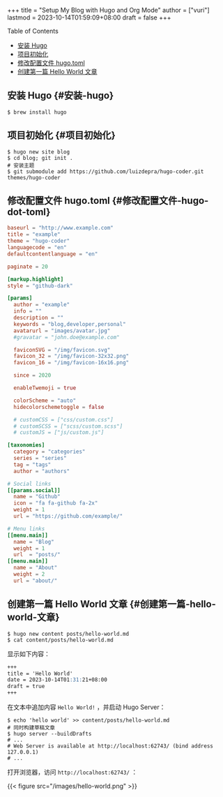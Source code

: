 +++
title = "Setup My Blog with Hugo and Org Mode"
author = ["vuri"]
lastmod = 2023-10-14T01:59:09+08:00
draft = false
+++

<div class="ox-hugo-toc toc">

<div class="heading">Table of Contents</div>

- [安装 Hugo](#安装-hugo)
- [项目初始化](#项目初始化)
- [修改配置文件 hugo.toml](#修改配置文件-hugo-dot-toml)
- [创建第一篇 Hello World 文章](#创建第一篇-hello-world-文章)

</div>
<!--endtoc-->


## 安装 Hugo {#安装-hugo}

```shell
$ brew install hugo
```


## 项目初始化 {#项目初始化}

```shell
$ hugo new site blog
$ cd blog; git init .
# 安装主题
$ git submodule add https://github.com/luizdepra/hugo-coder.git themes/hugo-coder
```


## 修改配置文件 hugo.toml {#修改配置文件-hugo-dot-toml}

```toml
baseurl = "http://www.example.com"
title = "example"
theme = "hugo-coder"
languagecode = "en"
defaultcontentlanguage = "en"

paginate = 20

[markup.highlight]
style = "github-dark"

[params]
  author = "example"
  info = ""
  description = ""
  keywords = "blog,developer,personal"
  avatarurl = "images/avatar.jpg"
  #gravatar = "john.doe@example.com"

  faviconSVG = "/img/favicon.svg"
  favicon_32 = "/img/favicon-32x32.png"
  favicon_16 = "/img/favicon-16x16.png"

  since = 2020

  enableTwemoji = true

  colorScheme = "auto"
  hidecolorschemetoggle = false

  # customCSS = ["css/custom.css"]
  # customSCSS = ["scss/custom.scss"]
  # customJS = ["js/custom.js"]

[taxonomies]
  category = "categories"
  series = "series"
  tag = "tags"
  author = "authors"

# Social links
[[params.social]]
  name = "Github"
  icon = "fa fa-github fa-2x"
  weight = 1
  url = "https://github.com/example/"

# Menu links
[[menu.main]]
  name = "Blog"
  weight = 1
  url  = "posts/"
[[menu.main]]
  name = "About"
  weight = 2
  url = "about/"
```


## 创建第一篇 Hello World 文章 {#创建第一篇-hello-world-文章}

```shell
$ hugo new content posts/hello-world.md
$ cat content/posts/hello-world.md
```

显示如下内容：

```markdown
+++
title = 'Hello World'
date = 2023-10-14T01:31:21+08:00
draft = true
+++
```

在文本中追加内容 `Hello World!` ，并启动 Hugo Server：

```shell
$ echo 'hello world' >> content/posts/hello-world.md
# 同时构建草稿文章
$ hugo server --buildDrafts
# ...
# Web Server is available at http://localhost:62743/ (bind address 127.0.0.1)
# ...
```

打开浏览器，访问 `http://localhost:62743/` ：

{{< figure src="/images/hello-world.png" >}}
